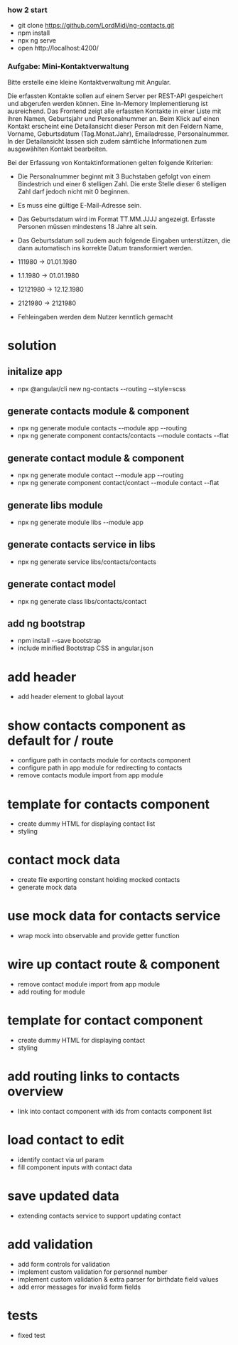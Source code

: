 ### how 2 start
- git clone https://github.com/LordMidi/ng-contacts.git
- npm install
- npx ng serve
- open http://localhost:4200/

### Aufgabe: Mini-Kontaktverwaltung
Bitte erstelle eine kleine Kontaktverwaltung mit Angular.

Die erfassten Kontakte sollen auf einem Server per REST-API gespeichert und
abgerufen werden können. Eine In-Memory Implementierung ist ausreichend.
Das Frontend zeigt alle erfassten Kontakte in einer Liste mit ihren Namen,
Geburtsjahr und Personalnummer an. Beim Klick auf einen Kontakt erscheint
eine Detailansicht dieser Person mit den Feldern Name, Vorname,
Geburtsdatum (Tag.Monat.Jahr), Emailadresse, Personalnummer. In der
Detailansicht lassen sich zudem sämtliche Informationen zum ausgewählten
Kontakt bearbeiten.

Bei der Erfassung von Kontaktinformationen gelten folgende Kriterien:

- Die Personalnummer beginnt mit 3 Buchstaben gefolgt von einem Bindestrich und einer 6 stelligen Zahl. Die erste Stelle dieser 6 stelligen Zahl darf jedoch nicht mit 0 beginnen.
- Es muss eine gültige E-Mail-Adresse sein.
- Das Geburtsdatum wird im Format TT.MM.JJJJ angezeigt. Erfasste Personen müssen mindestens 18 Jahre alt sein.
- Das Geburtsdatum soll zudem auch folgende Eingaben unterstützen, die dann automatisch ins korrekte Datum transformiert werden.

- 111980 -> 01.01.1980

- 1.1.1980 -> 01.01.1980

- 12121980 -> 12.12.1980

- 2121980 -> 2121980

- Fehleingaben werden dem Nutzer kenntlich gemacht

# solution

## initalize app
- npx @angular/cli new ng-contacts --routing --style=scss

## generate contacts module & component
- npx ng generate module contacts --module app --routing
- npx ng generate component contacts/contacts --module contacts --flat

## generate contact module & component
- npx ng generate module contact --module app --routing
- npx ng generate component contact/contact --module contact --flat

## generate libs module
- npx ng generate module libs --module app

## generate contacts service in libs
- npx ng generate service libs/contacts/contacts

## generate contact model
- npx ng generate class libs/contacts/contact

## add ng bootstrap
- npm install --save bootstrap
- include minified Bootstrap CSS in angular.json

# add header
- add header element to global layout

# show contacts component as default for / route
- configure path in contacts module for contacts component
- configure path in app module for redirecting to contacts
- remove contacts module import from app module

# template for contacts component
- create dummy HTML for displaying contact list
- styling

# contact mock data
- create file exporting constant holding mocked contacts
- generate mock data

# use mock data for contacts service
- wrap mock into observable and provide getter function

# wire up contact route & component
- remove contact module import from app module
- add routing for module

# template for contact component
- create dummy HTML for displaying contact
- styling

# add routing links to contacts overview
- link into contact component with ids from contacts component list

# load contact to edit
- identify contact via url param
- fill component inputs with contact data

# save updated data
- extending contacts service to support updating contact

# add validation
- add form controls for validation
- implement custom validation for personnel number
- implement custom validation & extra parser for birthdate field values
- add error messages for invalid form fields

# tests
- fixed test